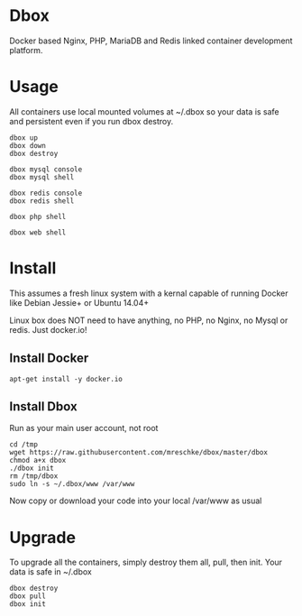 # Dbox
Docker based Nginx, PHP, MariaDB and Redis linked container development platform.


# Usage

All containers use local mounted volumes at ~/.dbox so your data is safe and persistent even if you run dbox destroy.

	dbox up
	dbox down
	dbox destroy

	dbox mysql console
	dbox mysql shell

	dbox redis console
	dbox redis shell

	dbox php shell

	dbox web shell



# Install

This assumes a fresh linux system with a kernal capable of running Docker like Debian Jessie+ or Ubuntu 14.04+

Linux box does NOT need to have anything, no PHP, no Nginx, no Mysql or redis.  Just docker.io!


## Install Docker

	apt-get install -y docker.io

## Install Dbox

Run as your main user account, not root

	cd /tmp
	wget https://raw.githubusercontent.com/mreschke/dbox/master/dbox
	chmod a+x dbox
	./dbox init
	rm /tmp/dbox
	sudo ln -s ~/.dbox/www /var/www

Now copy or download your code into your local /var/www as usual



# Upgrade

To upgrade all the containers, simply destroy them all, pull, then init.  Your data is safe in ~/.dbox

	dbox destroy
	dbox pull
	dbox init
